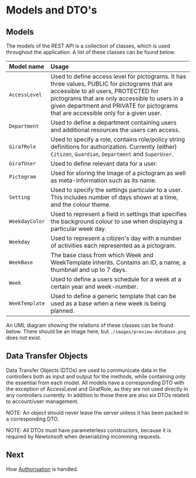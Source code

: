 # Models and DTO's

## Models

The models of the REST API is a collection of classes, which is used throughout the application. A list of these classes can be found below.

|Model name | Usage|
|:----------|:-----|
|```AccessLevel``` | Used to define access level for pictograms. It has three values, PUBLIC for pictograms that are accessible to all users, PROTECTED for pictograms that are only accessible to users in a given department and PRIVATE for pictograms that are accessible only for a given user. |
| ```Department``` | Used to define a department containing users and additional resources the users can access.|
|```GirafRole``` | Used to specify a role, contains role/policy string definitions for authorization. Currently (either) ```Citizen```, ```Guardian```, ```Department``` and ```SuperUser```.|
| ```GirafUser``` | Used to define relevant data for a user.|
|```Pictogram``` | Used for storing the image of a pictogram as well as meta-information such as its name.|
| ```Setting``` | Used to specify the settings particular to a user. This includes number of days shown at a time, and the colour theme. |
| ```WeekdayColor``` | Used to represent a field in settings that specifies the background colour to use when displaying a particular week day.|
| ```Weekday``` | Used to represent a citizen's day with a number of activities each represented as a pictogram.| 
| ```WeekBase``` | The base class from which Week and WeekTemplate inherits. Contains an ID, a name, a thumbnail and up to 7 days. |
| ```Week``` | Used to define a users schedule for a week at a certain year and week-number. |
| ```WeekTemplate``` | Used to define a generic template that can be used as a base when a new week is being planned.|

An UML diagram showing the relations of these classes can be found below.
There should be an image here, but ```./images/preview-database.png``` does not exist.

## Data Transfer Objects

Data Transfer Objects (DTOs) are used to communicate data in the controllers both as input and output for the methods, while containing only the essential from each model. All models have a corresponding DTO with the exception of AccessLevel and GirafRole, as they are not used directly in any controllers currently. In addition to those there are also six DTOs related to account/user management.

NOTE: An object should never leave the server unless it has been packed in a corresponding DTO.

NOTE: All DTOs must have parameterless constructors, because it is required by Newtonsoft when deserializing incomming requests.

## Next

How [Authorisation](./Authorization.md) is handled.